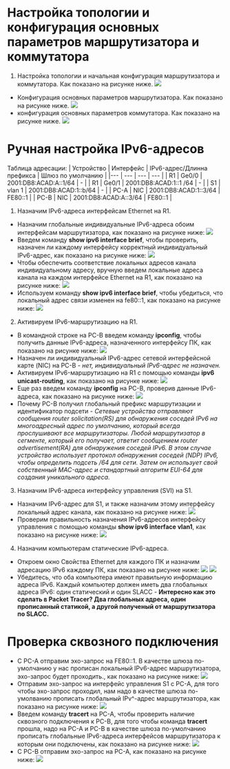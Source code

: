 # Настройка топологии и конфигурация основных параметров маршрутизатора и коммутатора
1. Настройка топологии и начальная конфигурация маршрутизатора и коммутатора. Как показано на рисунке ниже.
![](https://github.com/devops-user/otus/blob/main/homeworks/homework_08/images/topology.png)
  * Конфигурация основных параметров маршрутизатора. Как показано на рисунке ниже.
![](https://github.com/devops-user/otus/raw/main/homeworks/homework_08/images/base_cfg_router.png)
  * конфигурация основных параметров коммутатора. Как показано на рисунке ниже.
![](https://github.com/devops-user/otus/raw/main/homeworks/homework_02/images/base_cfg.png)

# Ручная настройка IPv6-адресов
Таблица адресации:
| Устройство | Интерфейс | IPv6-адрес/Длинна префикса | Шлюз по умолчанию |
|--- | --- | --- | --- |
| R1 | Ge0/0 | 2001:DB8:ACAD:A::1/64 | - |
| R1 | Ge0/1 | 2001:DB8:ACAD:1::1 /64 | - |
| S1 | vlan 1 | 2001:DB8:ACAD:1::b/64 | - |
| PC-A | NIC | 2001:DB8:ACAD:1::3/64 | FE80::1 |
| PC-B | NIC | 2001:DB8:ACAD:A::3/64 | FE80::1 |

1. Назначим IPv6-адреса интерфейсам Ethernet на R1.
  * Назначим глобальные индивидуальные IPv6-адреса обоим интерфейсам маршрутизатора, как показано на рисунке ниже:
![](https://github.com/devops-user/otus/raw/main/homeworks/homework_08/images/router_ipv6.png)
  * Введем команду **show ipv6 interface brief**, чтобы проверить, назначен ли каждому интерфейсу корректный индивидуальный IPv6-адрес, как показано на рисунке ниже:
![](https://github.com/devops-user/otus/raw/main/homeworks/homework_08/images/router_sh_br.png)
  * Чтобы обеспечить соответствие локальных адресов канала индивидуальному адресу, вручную введем локальные адреса канала на каждом интерфейсе Ethernet на R1, как показано на рисунке ниже:
![](https://github.com/devops-user/otus/raw/main/homeworks/homework_08/images/router_link_local.png)
  * Используем команду **show ipv6 interface brief**, чтобы убедиться, что локальный адрес связи изменен на fe80::1, как показано на рисунке ниже:
![](https://github.com/devops-user/otus/raw/main/homeworks/homework_08/images/router_sh_br_2.png)
2. Активируем IPv6-маршрутизацию на R1.
  * В командной строке на PC-B введем команду **ipconfig**, чтобы получить данные IPv6-адреса, назначенного интерфейсу ПК, как показано на рисунке ниже:
![](https://github.com/devops-user/otus/raw/main/homeworks/homework_08/images/PC_B_1.png)
  * Назначен ли индивидуальный IPv6-адрес сетевой интерфейсной карте (NIC) на PC-B - *нет, индивидуальный IPv6-адрес не назначен.*
  * Активируем IPv6-маршрутизацию на R1 с помощью команды **ipv6 unicast-routing**, как показано на рисунке ниже:
![](https://github.com/devops-user/otus/raw/main/homeworks/homework_08/images/router_unicast_r.png)
  * Еще раз введем команду **ipconfig** на PC-B, проверив данные IPv6-адреса, как показано на рисунке ниже:
![](https://github.com/devops-user/otus/raw/main/homeworks/homework_08/images/PC_B_2.png)
  * Почему PC-B получил глобальный префикс маршрутизации и идентификатор подсети - *Сетевые устройства отправляют сообщения router solicitation(RS) для обнаружения соседей IPv6 на многоадресный адрес по умолчанию, который всегда прослушивают все маршрутизаторы. Любой маршрутизатор в сегменте, который его получает, ответит сообщением router advertisement(RA) для обнаружения соседей IPv6. В этом случае устройство использует протокол обнаружения соседей (NDP) IPv6, чтобы определить подсеть /64 для сети. Затем он использует свой собственный MAC-адрес и стандартный алгоритм EUI-64 для создания уникального адреса.*
3. Назначим IPv6-адреса интерфейсу управления (SVI) на S1.
  * Назначим IPv6-адрес для S1, и также назначим этому интерфейсу локальный адрес канала, как показано на рисунке ниже:
![](https://github.com/devops-user/otus/raw/main/homeworks/homework_08/images/S1_ip.png)
  * Проверим правильность назначения IPv6-адресов интерфейсу управления с помощью команды **show ipv6 interface vlan1**, как показано на рисунке ниже:
![](https://github.com/devops-user/otus/raw/main/homeworks/homework_08/images/S1_sh_br_vl.png)
4. Назначим компьютерам статические IPv6-адреса.
  * Откроем окно Свойства Ethernet для каждого ПК и назначим адресацию IPv6 каждому ПК, как показано на рисунке ниже:
![](https://github.com/devops-user/otus/raw/main/homeworks/homework_08/images/PC_A_ip.png)
![](https://github.com/devops-user/otus/blob/main/homeworks/homework_08/images/PC_B_ip.png)
  * Убедитесь, что оба компьютера имеют правильную информацию адреса IPv6. Каждый компьютер должен иметь два глобальных адреса IPv6: один статический и один SLACC - **Интересно как это сделать в Packet Tracer? Два глобальных адреса, один прописанный статикой, а другой полученый от маршрутизатора по SLACC.**

# Проверка сквозного подключения
  * С PC-A отправим эхо-запрос на FE80::1. В качестве шлюза по-умолчанию у нас прописан локальный IPv6-адрес маршрутизатора, эхо-запрос будет проходить., как показано на рисунке ниже:
![](https://github.com/devops-user/otus/raw/main/homeworks/homework_08/images/ping_pc_a.png)
  * Отправим эхо-запрос на интерфейс управления S1 с PC-A, для того чтобы эхо-запрос проходил, нам надо в качестве шлюза по-умолванию прописать глобальный IPv^-адрес маршрутизатора, как показано на рисунке ниже:
![](https://github.com/devops-user/otus/raw/main/homeworks/homework_08/images/ping_vlan1.png)
  * Введем команду **tracert** на PC-A, чтобы проверить наличие сквозного подключения к PC-B, для того чтобы команда **tracert** прошла, надо на PC-A и PC-B в качестве шлюза по-умолчанию прописать глобальные IPv6-адреса интерфейсов маршрутизатора к которым они подключены, как показано на рисунке ниже:
![](https://github.com/devops-user/otus/raw/main/homeworks/homework_08/images/tracert.png)
  * С PC-B отправим эхо-запрос на PC-A, как показано на рисунке ниже:
![](https://github.com/devops-user/otus/raw/main/homeworks/homework_08/images/ping_a_b.png)
